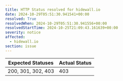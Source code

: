 ```yaml
---
title: HTTP Status resolved for hidewall.io
date: 2024-10-29T05:51:30.941541+00:00
resolved: True
resolvedWhen: 2024-10-29T05:51:30.941556+00:00
resolvedStartTime: 2024-10-25T21:09:43.161639+00:00
severity: notice
affected:
  - hidewall.io
section: issue
---
```


| Expected Statuses | Actual Status  |
|-------------------|----------------|
| 200, 301, 302, 403 | 403 |
